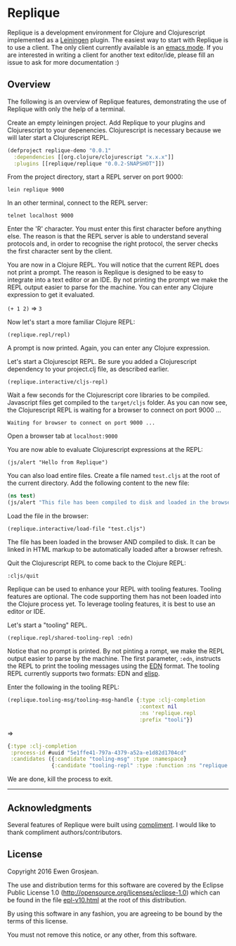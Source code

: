 # Replique

Replique is a development environment for Clojure and Clojurescript implemented as a [Leiningen](https://github.com/technomancy/leiningen) plugin.
The easiest way to start with Replique is to use a client. The only client currently available is an [emacs mode](https://github.com/EwenG/replique.el).
If you are interested in writing a client for another text editor/ide, please fill an issue to ask for more documentation :)

## Overview

The following is an overview of Replique features, demonstrating the use of Replique with only the help of a terminal.

Create an empty leiningen project. Add Replique to your plugins and Clojurescript to your depenencies. Clojurescript is necessary because we will later start a Clojurescript REPL.

```clojure
(defproject replique-demo "0.0.1"
  :dependencies [[org.clojure/clojurescript "x.x.x"]]
  :plugins [[replique/replique "0.0.2-SNAPSHOT"]])
```

From the project directory, start a REPL server on port 9000:

`lein replique 9000`

In an other terminal, connect to the REPL server:

`telnet localhost 9000`

Enter the 'R' character. You must enter this first character before anything else. The reason is that the REPL server is able to understand several protocols and, in order to recognise the right protocol, the server checks the first character sent by the client.

You are now in a Clojure REPL. You will notice that the current REPL does not print a prompt. The reason is Replique is designed to be easy to integrate into a text editor or an IDE. By not printing the prompt we make the REPL output easier to parse for the machine.
You can enter any Clojure expression to get it evaluated.

`(+ 1 2)`
=> `3`

Now let's start a more familiar Clojure REPL:

`(replique.repl/repl)`

A prompt is now printed. Again, you can enter any Clojure expression.

Let's start a Clojurescipt REPL. Be sure you added a Clojurescript dependency to your project.clj file, as described earlier.

`(replique.interactive/cljs-repl)`

Wait a few seconds for the Clojurescript core libraries to be compiled. Javascript files get compiled to the `target/cljs` folder. As you can now see, the Clojurescript REPL is waiting for a browser to connect on port 9000 ...

`Waiting for browser to connect on port 9000 ...`

Open a browser tab at `localhost:9000`

You are now able to evaluate Clojurescript expressions at the REPL:

`(js/alert "Hello from Replique")`

You can also load entire files. Create a file named `test.cljs` at the root of the current directory. Add the following content to the new file:

```clojure
(ns test)
(js/alert "This file has been compiled to disk and loaded in the browser")
```

Load the file in the browser:

`(replique.interactive/load-file "test.cljs")`

The file has been loaded in the browser AND compiled to disk. It can be linked in HTML markup to be automatically loaded after a browser refresh.

Quit the Clojurescript REPL to come back to the Clojure REPL:

`:cljs/quit`

Replique can be used to enhance your REPL with tooling features. Tooling features are optional. The code supporting them has not been loaded into the Clojure process yet. To leverage tooling features, it is best to use an editor or IDE.

Let's start a "tooling" REPL.

`(replique.repl/shared-tooling-repl :edn)`

Notice that no prompt is printed. By not pinting a rompt, we make the REPL output easier to parse by the machine. The first parameter, `:edn`, instructs the REPL to print the tooling messages using the [EDN](https://github.com/edn-format/edn) format. The tooling REPL currently supports two formats: EDN and [elisp](https://en.wikipedia.org/wiki/Emacs_Lisp).

Enter the following in the tooling REPL:

```clojure
(replique.tooling-msg/tooling-msg-handle {:type :clj-completion
                                          :context nil
                                          :ns 'replique.repl
                                          :prefix "tooli"})
```
=> 
```clojure
{:type :clj-completion
 :process-id #uuid "5e1ffe41-797a-4379-a52a-e1d82d1704cd"
 :candidates ({:candidate "tooling-msg" :type :namespace}
              {:candidate "tooling-repl" :type :function :ns "replique.repl"})}
```

We are done, kill the process to exit.

---

## Acknowledgments

Several features of Replique were built using [compliment](https://github.com/alexander-yakushev/compliment). I would like to thank compliment authors/contributors.

## License

Copyright 2016 Ewen Grosjean.

The use and distribution terms for this software are covered by the
Eclipse Public License 1.0 (http://opensource.org/licenses/eclipse-1.0)
which can be found in the file [epl-v10.html](epl-v10.html) at the root of this distribution.

By using this software in any fashion, you are agreeing to be bound by
the terms of this license.

You must not remove this notice, or any other, from this software.
